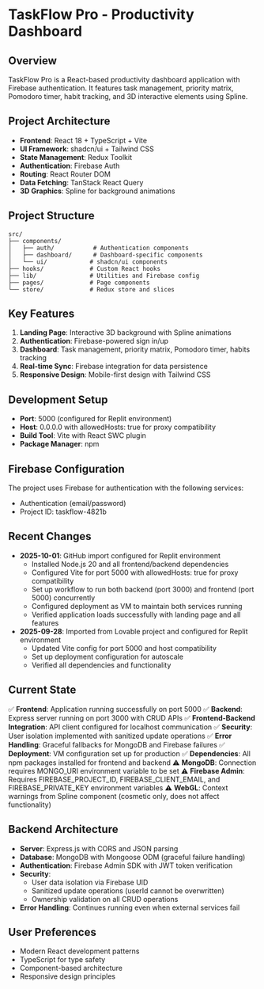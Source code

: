 # TaskFlow Pro - Productivity Dashboard

## Overview
TaskFlow Pro is a React-based productivity dashboard application with Firebase authentication. It features task management, priority matrix, Pomodoro timer, habit tracking, and 3D interactive elements using Spline.

## Project Architecture
- **Frontend**: React 18 + TypeScript + Vite
- **UI Framework**: shadcn/ui + Tailwind CSS
- **State Management**: Redux Toolkit
- **Authentication**: Firebase Auth
- **Routing**: React Router DOM
- **Data Fetching**: TanStack React Query
- **3D Graphics**: Spline for background animations

## Project Structure
```
src/
├── components/
│   ├── auth/           # Authentication components
│   ├── dashboard/      # Dashboard-specific components
│   └── ui/            # shadcn/ui components
├── hooks/             # Custom React hooks
├── lib/               # Utilities and Firebase config
├── pages/             # Page components
└── store/             # Redux store and slices
```

## Key Features
1. **Landing Page**: Interactive 3D background with Spline animations
2. **Authentication**: Firebase-powered sign in/up
3. **Dashboard**: Task management, priority matrix, Pomodoro timer, habits tracking
4. **Real-time Sync**: Firebase integration for data persistence
5. **Responsive Design**: Mobile-first design with Tailwind CSS

## Development Setup
- **Port**: 5000 (configured for Replit environment)
- **Host**: 0.0.0.0 with allowedHosts: true for proxy compatibility
- **Build Tool**: Vite with React SWC plugin
- **Package Manager**: npm

## Firebase Configuration
The project uses Firebase for authentication with the following services:
- Authentication (email/password)
- Project ID: taskflow-4821b

## Recent Changes
- **2025-10-01**: GitHub import configured for Replit environment
  - Installed Node.js 20 and all frontend/backend dependencies
  - Configured Vite for port 5000 with allowedHosts: true for proxy compatibility
  - Set up workflow to run both backend (port 3000) and frontend (port 5000) concurrently
  - Configured deployment as VM to maintain both services running
  - Verified application loads successfully with landing page and all features
- **2025-09-28**: Imported from Lovable project and configured for Replit environment
  - Updated Vite config for port 5000 and host compatibility
  - Set up deployment configuration for autoscale
  - Verified all dependencies and functionality

## Current State
✅ **Frontend**: Application running successfully on port 5000
✅ **Backend**: Express server running on port 3000 with CRUD APIs
✅ **Frontend-Backend Integration**: API client configured for localhost communication
✅ **Security**: User isolation implemented with sanitized update operations
✅ **Error Handling**: Graceful fallbacks for MongoDB and Firebase failures
✅ **Deployment**: VM configuration set up for production
✅ **Dependencies**: All npm packages installed for frontend and backend
⚠️ **MongoDB**: Connection requires MONGO_URI environment variable to be set
⚠️ **Firebase Admin**: Requires FIREBASE_PROJECT_ID, FIREBASE_CLIENT_EMAIL, and FIREBASE_PRIVATE_KEY environment variables
⚠️ **WebGL**: Context warnings from Spline component (cosmetic only, does not affect functionality)

## Backend Architecture
- **Server**: Express.js with CORS and JSON parsing
- **Database**: MongoDB with Mongoose ODM (graceful failure handling)
- **Authentication**: Firebase Admin SDK with JWT token verification
- **Security**: 
  - User data isolation via Firebase UID
  - Sanitized update operations (userId cannot be overwritten)
  - Ownership validation on all CRUD operations
- **Error Handling**: Continues running even when external services fail

## User Preferences
- Modern React development patterns
- TypeScript for type safety
- Component-based architecture
- Responsive design principles